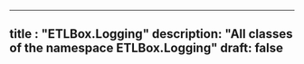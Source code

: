 
---
title : "ETLBox.Logging"
description: "All classes of the namespace ETLBox.Logging"
draft: false
---
